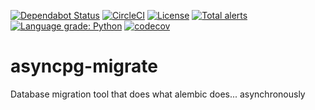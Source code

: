 [![Dependabot Status](https://api.dependabot.com/badges/status?host=github&repo=kornicameister/asyncpg-migrate)](https://dependabot.com)
[![CircleCI](https://circleci.com/gh/kornicameister/asyncpg-migrate/tree/master.svg?style=svg)](https://circleci.com/gh/kornicameister/asyncpg-migrate/tree/master)
[![License](https://img.shields.io/github/license/kornicameister/asyncpg-migrate.svg)](https://github.com/kornicameister/korni-stats-collector/blob/master/LICENSE)
[![Total alerts](https://img.shields.io/lgtm/alerts/g/kornicameister/asyncpg-migrate.svg?logo=lgtm&logoWidth=18)](https://lgtm.com/projects/g/kornicameister/asyncpg-migrate/alerts/)
[![Language grade: Python](https://img.shields.io/lgtm/grade/python/g/kornicameister/asyncpg-migrate.svg?logo=lgtm&logoWidth=18)](https://lgtm.com/projects/g/kornicameister/asyncpg-migrate/context:python)
[![codecov](https://codecov.io/gh/kornicameister/asyncpg-migrate/branch/master/graph/badge.svg)](https://codecov.io/gh/kornicameister/asyncpg-migrate)

# asyncpg-migrate
Database migration tool that does what alembic does... asynchronously 
